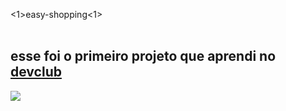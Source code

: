 <1>easy-shopping<1>
<br>
<br>
<h2>esse foi o primeiro projeto que aprendi no <a href="https://rodolfomori.com.br/devclub">devclub</a></h2>
<img src="https://github.com/Luanprogramador/easy-shopping/blob/main/Captura%20de%20tela%202024-03-19%20103245.png?raw=true">
